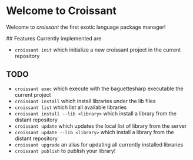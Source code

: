 # Welcome to Croissant
Welcome to *croissant* the first exotic language package manager!

## Features
Currently implemented are
* `croissant init` which initialize a new croissant project in the current repository

## TODO
* `croissant exec` which execute with the baguettesharp executable the current project
* `croissant install` which install libraries under the lib files
* `croissant list` which list all available libraries
* `croissant install --lib <library>` which install a library from the distant repository 
* `croissant update` which updates the local list of library from the server
* `croissant update --lib <library>` which install a library from the distant repository
* `croissant upgrade` an alias for updating all currently installed libraries
* `croissant publish` to publish your library!